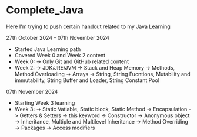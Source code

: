 # Complete_Java
Here I'm trying to push certain handout related to my Java Learning

27th October 2024 - 07th November 2024
- Started Java Learning path
- Covered Week 0 and Week 2 content
- Week 0:
    -> Only Git and GitHub related content
- Week 2:
    -> JDK/JRE/JVM
    -> Stack and Heap Memory
    -> Methods, Method Overloading
    -> Arrays
    -> String, String Fucntions, Mutability and immutability, String Buffer and Loader, String Constant Pool


07th November 2024
- Starting Week 3 learning
- Week 3:
    -> Static Vatiable, Static block, Static Method
    -> Encapsulation
    -> Getters & Setters
    -> this keyword
    -> Constructor
    -> Anonymous object
    -> Inheritance, Multiple and Multilevel Inheritance
    -> Method Overriding
    -> Packages
    -> Access modifiers


        

